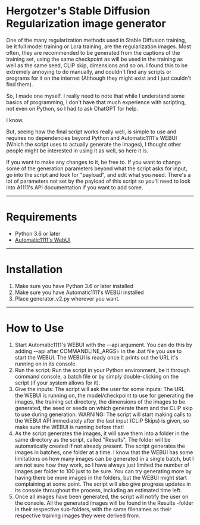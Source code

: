 # Hergotzer's Stable Diffusion Regularization image generator

One of the many regularization methods used in Stable Diffusion training, be it full model training or Lora training, are the regularization images. Most often, they are recommended to be generated from the captions of the training set, using the same checkpoint as will be used in the training as well as the same seed, CLIP skip, dimensions and so on. I found this to be extremely annoying to do manually, and couldn't find any scripts or programs for it on the internet (Although they might exist and I just couldn't find them).

So, I made one myself. I really need to note that while I understand some basics of programming, I don't have that much experience with scripting, not even on Python, so I had to ask ChatGPT for help.

I know. 

But, seeing how the final script works really well, is simple to use and requires no dependencies beyond Python and Automatic1111's WEBUI (Which the script uses to actually generate the images), I thought other people might be interested in using it as well, so here it is.

If you want to make any changes to it, be free to. If you want to change some of the generation parameters beyond what the script asks for input, go into the script and look for "payload", and edit what you need. There's a lot of parameters not set by the payload of this script so you'll need to look into A1111's API documentation if you want to add some. 

---

# Requirements

- Python 3.6 or later
- [Automatic1111's WebUI](https://github.com/AUTOMATIC1111/stable-diffusion-webui)

---

# Installation

1. Make sure you have Python 3.6 or later installed
2. Make sure you have Automatic1111's WEBUI installed
3. Place generator_v2.py wherever you want. 

---

# How to Use

1. Start Automatic1111's WEBUI with the --api argument. You can do this by adding --api after COMMANDLINE_ARGS= in the .bat file you use to start the WEBUI. The WEBUI is ready once it prints out the URL it's running on in its console.
2. Run the script: Run the script in your Python environment, be it through command console, a batch file or by simply double-clicking on the script (if your system allows for it).
3. Give the inputs: The script will ask the user for some inputs: The URL the WEBUI is running on, the model/checkpoint to use for generating the images, the training set directory, the dimensions of the images to be generated, the seed or seeds on which generate them and the CLIP skip to use during generation. WARNING: The script will start making calls to the WEBUI API immediately after the last input (CLIP Skips) is given, so make sure the WEBUI is running before that!
4. As the script generates the images, it will save them into a folder in the same directory as the script, called "Results". The folder will be automatically created if not already present. The script generates the images in batches, one folder at a time. I know that the WEBUI has some limitations on how many images can be generated in a single batch, but I am not sure how they work, so I have always just limited the number of images per folder to 100 just to be sure. You can try generating more by having there be more images in the folders, but the WEBUI might start complaining at some point. The script will also give progress updates in its console throughout the process, including an estimated time left.
5. Once all images have been generated, the script will notify the user on the console. All the generated images will be found in the Results -folder in their respective sub-folders, with the same filenames as their respective training images they were derived from.
